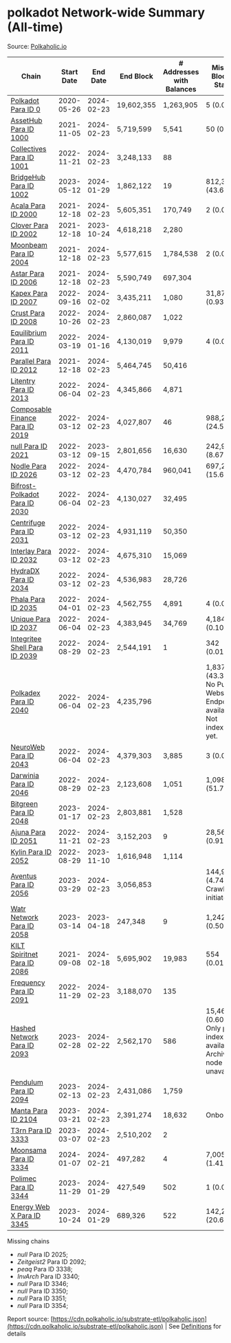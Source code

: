 # polkadot Network-wide Summary (All-time)

Source: [Polkaholic.io](https://polkaholic.io)


| Chain            | Start Date | End Date | End Block | # Addresses with Balances | Missing Blocks / Status |
| ---------------- | ---------- | ---------| --------- | ------------------------- | ----------------------- |
| [Polkadot Para ID 0](/polkadot/0-polkadot) | 2020-05-26 | 2024-02-23 | 19,602,355 |  1,263,905 | 5 (0.00%)  |
| [AssetHub Para ID 1000](/polkadot/1000-assethub) | 2021-11-05 | 2024-02-23 | 5,719,599 |  5,541 | 50 (0.00%)  |
| [Collectives Para ID 1001](/polkadot/1001-collectives) | 2022-11-21 | 2024-02-23 | 3,248,133 |  88 |    |
| [BridgeHub Para ID 1002](/polkadot/1002-bridgehub) | 2023-05-12 | 2024-01-29 | 1,862,122 |  19 | 812,302 (43.62%)  |
| [Acala Para ID 2000](/polkadot/2000-acala) | 2021-12-18 | 2024-02-23 | 5,605,351 |  170,749 | 2 (0.00%)  |
| [Clover Para ID 2002](/polkadot/2002-clover) | 2021-12-18 | 2023-10-24 | 4,618,218 |  2,280 |    |
| [Moonbeam Para ID 2004](/polkadot/2004-moonbeam) | 2021-12-18 | 2024-02-23 | 5,577,615 |  1,784,538 | 2 (0.00%)  |
| [Astar Para ID 2006](/polkadot/2006-astar) | 2021-12-18 | 2024-02-23 | 5,590,749 |  697,304 |    |
| [Kapex Para ID 2007](/polkadot/2007-kapex) | 2022-09-16 | 2024-02-02 | 3,435,211 |  1,080 | 31,872 (0.93%)  |
| [Crust Para ID 2008](/polkadot/2008-crust) | 2022-10-26 | 2024-02-23 | 2,860,087 |  1,022 |    |
| [Equilibrium Para ID 2011](/polkadot/2011-equilibrium) | 2022-03-19 | 2024-01-16 | 4,130,019 |  9,979 | 4 (0.00%)  |
| [Parallel Para ID 2012](/polkadot/2012-parallel) | 2021-12-18 | 2024-02-23 | 5,464,745 |  50,416 |    |
| [Litentry Para ID 2013](/polkadot/2013-litentry) | 2022-06-04 | 2024-02-23 | 4,345,866 |  4,871 |    |
| [Composable Finance Para ID 2019](/polkadot/2019-composable) | 2022-03-12 | 2024-02-23 | 4,027,807 |  46 | 988,228 (24.54%)  |
| [null Para ID 2021](/polkadot/2021-efinity) | 2022-03-12 | 2023-09-15 | 2,801,656 |  16,630 | 242,949 (8.67%)  |
| [Nodle Para ID 2026](/polkadot/2026-nodle) | 2022-03-12 | 2024-02-23 | 4,470,784 |  960,041 | 697,249 (15.60%)  |
| [Bifrost-Polkadot Para ID 2030](/polkadot/2030-bifrost) | 2022-06-04 | 2024-02-23 | 4,130,027 |  32,495 |    |
| [Centrifuge Para ID 2031](/polkadot/2031-centrifuge) | 2022-03-12 | 2024-02-23 | 4,931,119 |  50,350 |    |
| [Interlay Para ID 2032](/polkadot/2032-interlay) | 2022-03-12 | 2024-02-23 | 4,675,310 |  15,069 |    |
| [HydraDX Para ID 2034](/polkadot/2034-hydradx) | 2022-03-12 | 2024-02-23 | 4,536,983 |  28,726 |    |
| [Phala Para ID 2035](/polkadot/2035-phala) | 2022-04-01 | 2024-02-23 | 4,562,755 |  4,891 | 4 (0.00%)  |
| [Unique Para ID 2037](/polkadot/2037-unique) | 2022-06-04 | 2024-02-23 | 4,383,945 |  34,769 | 4,184 (0.10%)  |
| [Integritee Shell Para ID 2039](/polkadot/2039-integritee) | 2022-08-29 | 2024-02-23 | 2,544,191 |  1 | 342 (0.01%)  |
| [Polkadex Para ID 2040](/polkadot/2040-polkadex) | 2022-06-04 | 2024-02-23 | 4,235,796 |   | 1,837,152 (43.37%) No Public Websocket Endpoint available: Not indexing yet. |
| [NeuroWeb Para ID 2043](/polkadot/2043-neuroweb) | 2022-06-04 | 2024-02-23 | 4,379,303 |  3,885 | 3 (0.00%)  |
| [Darwinia Para ID 2046](/polkadot/2046-darwinia) | 2022-08-29 | 2024-02-23 | 2,123,608 |  1,051 | 1,098,047 (51.71%)  |
| [Bitgreen Para ID 2048](/polkadot/2048-bitgreen) | 2023-01-17 | 2024-02-23 | 2,803,881 |  1,528 |    |
| [Ajuna Para ID 2051](/polkadot/2051-ajuna) | 2022-11-21 | 2024-02-23 | 3,152,203 |  9 | 28,565 (0.91%)  |
| [Kylin Para ID 2052](/polkadot/2052-kylin) | 2022-08-29 | 2023-11-10 | 1,616,948 |  1,114 |    |
| [Aventus Para ID 2056](/polkadot/2056-aventus) | 2023-03-29 | 2024-02-23 | 3,056,853 |   | 144,921 (4.74%) Crawling initiated |
| [Watr Network Para ID 2058](/polkadot/2058-watr) | 2023-03-14 | 2023-04-18 | 247,348 |  9 | 1,242 (0.50%)  |
| [KILT Spiritnet Para ID 2086](/polkadot/2086-kilt) | 2021-09-08 | 2024-02-18 | 5,695,902 |  19,983 | 554 (0.01%)  |
| [Frequency Para ID 2091](/polkadot/2091-frequency) | 2022-11-29 | 2024-02-23 | 3,188,070 |  135 |    |
| [Hashed Network Para ID 2093](/polkadot/2093-hashed) | 2023-02-28 | 2024-02-22 | 2,562,170 |  586 | 15,464 (0.60%) Only partial index available: Archive node unavailable |
| [Pendulum Para ID 2094](/polkadot/2094-pendulum) | 2023-02-13 | 2024-02-23 | 2,431,086 |  1,759 |    |
| [Manta Para ID 2104](/polkadot/2104-manta) | 2023-03-21 | 2024-02-23 | 2,391,274 |  18,632 |   Onboarding |
| [T3rn Para ID 3333](/polkadot/3333-t3rn) | 2023-03-07 | 2024-02-23 | 2,510,202 |  2 |    |
| [Moonsama Para ID 3334](/polkadot/3334-moonsama) | 2024-01-07 | 2024-02-21 | 497,282 |  4 | 7,005 (1.41%)  |
| [Polimec Para ID 3344](/polkadot/3344-polimec) | 2023-11-29 | 2024-01-29 | 427,549 |  502 | 1 (0.00%)  |
| [Energy Web X Para ID 3345](/polkadot/3345-energywebx) | 2023-10-24 | 2024-01-29 | 689,326 |  522 | 142,272 (20.64%)  |

Missing chains


* *null* Para ID 2025; 
* *Zeitgeist2* Para ID 2092; 
* *peaq* Para ID 3338; 
* *InvArch* Para ID 3340; 
* *null* Para ID 3346; 
* *null* Para ID 3350; 
* *null* Para ID 3351; 
* *null* Para ID 3354; 

Report source: [https://cdn.polkaholic.io/substrate-etl/polkaholic.json](https://cdn.polkaholic.io/substrate-etl/polkaholic.json) | See [Definitions](/DEFINITIONS.md) for details
